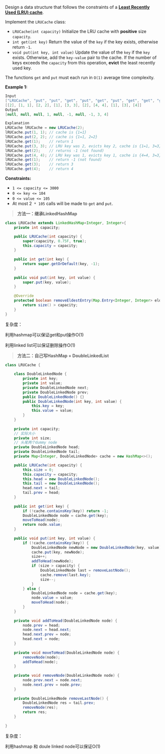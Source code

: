 Design a data structure that follows the constraints of a **[Least Recently Used (LRU) cache](https://en.wikipedia.org/wiki/Cache_replacement_policies#LRU)**.

Implement the `LRUCache` class:

- `LRUCache(int capacity)` Initialize the LRU cache with **positive** size `capacity`.
- `int get(int key)` Return the value of the `key` if the key exists, otherwise return `-1`.
- `void put(int key, int value)` Update the value of the `key` if the `key` exists. Otherwise, add the `key-value` pair to the cache. If the number of keys exceeds the `capacity` from this operation, **evict** the least recently used key.

The functions `get` and `put` must each run in `O(1)` average time complexity.

**Example 1:**

```java
Input
["LRUCache", "put", "put", "get", "put", "get", "put", "get", "get", "get"]
[[2], [1, 1], [2, 2], [1], [3, 3], [2], [4, 4], [1], [3], [4]]
Output
[null, null, null, 1, null, -1, null, -1, 3, 4]

Explanation
LRUCache lRUCache = new LRUCache(2);
lRUCache.put(1, 1); // cache is {1=1}
lRUCache.put(2, 2); // cache is {1=1, 2=2}
lRUCache.get(1);    // return 1
lRUCache.put(3, 3); // LRU key was 2, evicts key 2, cache is {1=1, 3=3}
lRUCache.get(2);    // returns -1 (not found)
lRUCache.put(4, 4); // LRU key was 1, evicts key 1, cache is {4=4, 3=3}
lRUCache.get(1);    // return -1 (not found)
lRUCache.get(3);    // return 3
lRUCache.get(4);    // return 4
```

**Constraints:**

- `1 <= capacity <= 3000`
- `0 <= key <= 104`
- `0 <= value <= 105`
- At most 2` * 105` calls will be made to `get` and `put`.



> **方法一：继承LinkedHashMap**

```java
class LRUCache extends LinkedHashMap<Integer, Integer>{
    private int capacity;

    public LRUCache(int capacity) {
        super(capacity, 0.75F, true);
        this.capacity = capacity;
    }
    
    public int get(int key) {
        return super.getOrDefault(key, -1);
    }
    
    public void put(int key, int value) {
        super.put(key, value);
    }
    
    @Override
    protected boolean removeEldestEntry(Map.Entry<Integer, Integer> eldest) {
        return size() > capacity; 
    }
}
```

复杂度：

利用hashmap可以保证get和put操作O(1)

利用linked list可以保证删除操作O(1)

> **方法二：自己写HashMap + DoubleLinkedList**

```java
class LRUCache {
    
    class DoubleLinkedNode {
        private int key;
        private int value;
        private DoubleLinkedNode next;
        private DoubleLinkedNode prev;
        public DoubleLinkedNode() {}
        public DoubleLinkedNode(int key, int value) {
            this.key = key;
            this.value = value;
        }
    }
    
    private int capacity;
    // 实际大小
    private int size;
    // 头尾两个dummy node
    private DoubleLinkedNode head;
    private DoubleLinkedNode tail;
    private Map<Integer, DoubleLinkedNode> cache = new HashMap<>();

    public LRUCache(int capacity) {
        this.size = 0;
        this.capacity = capacity;
        this.head = new DoubleLinkedNode();
        this.tail = new DoubleLinkedNode();
        head.next = tail;
        tail.prev = head;
    }
    
    public int get(int key) {
        if (!cache.containsKey(key)) return -1;
        DoubleLinkedNode node = cache.get(key);
        moveToHead(node);
        return node.value;
    }
    
    public void put(int key, int value) {
        if (!cache.containsKey(key)) {
            DoubleLinkedNode newNode = new DoubleLinkedNode(key, value);
            cache.put(key, newNode);
            size++;
            addToHead(newNode);
            if (size > capacity) {
                DoubleLinkedNode last = removeLastNode();
                cache.remove(last.key);
                size--;
            }
        } else {
            DoubleLinkedNode node = cache.get(key);
            node.value = value;
            moveToHead(node);
        }
    }
    
    private void addToHead(DoubleLinkedNode node) {
        node.prev = head;
        node.next = head.next;
        head.next.prev = node;
        head.next = node;
    }
    
    private void moveToHead(DoubleLinkedNode node) {
        removeNode(node);
        addToHead(node);
    }
    
    private void removeNode(DoubleLinkedNode node) {
        node.prev.next = node.next;
        node.next.prev = node.prev;
    }
    
    private DoubleLinkedNode removeLastNode() {
        DoubleLinkedNode res = tail.prev;
        removeNode(res);
        return res;
    } 
    
}
```

复杂度：

利用hashmap 和 doule linked node可以保证O(1)